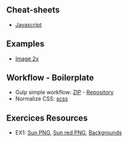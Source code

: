 
## Cheat-sheets

- [Javascript](js-reference.md)

## Examples

- [Image 2x](img-2x.md)

## Workflow - Boilerplate

- Gulp simple workflow: [ZIP](https://github.com/dwmaj/workflow/archive/gulp-elixir.zip) - [Repository](https://github.com/dwmaj/workflow/tree/gulp-elixir)
- Normalize CSS:  [scss](https://raw.githubusercontent.com/sindresorhus/modern-normalize/master/modern-normalize.css)

## Exercices Resources

- EX1: [Sun PNG](https://raw.githubusercontent.com/dwmaj/devm/master/weather-ressources/weather-icons/lc.png), [Sun red PNG](https://raw.githubusercontent.com/dwmaj/devm/master/weather-ressources/weather-icons/lc-red.png), [Backgrounds](https://github.com/dwmaj/devm/tree/master/weather-ressources/bg)

